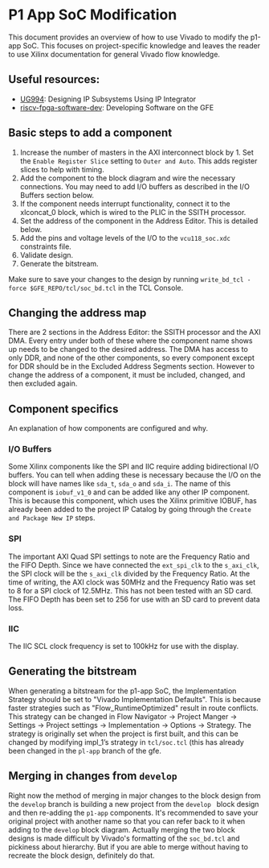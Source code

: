# P1 App SoC Modification #

This document provides an overview of how to use Vivado to modify the p1-app SoC. This focuses on project-specific knowledge and leaves the reader to use Xilinx documentation for general Vivado flow knowledge.

## Useful resources: ##
* [UG994](https://www.xilinx.com/support/documentation/sw_manuals/xilinx2017_1/ug994-vivado-ip-subsystems.pdf): Designing IP Subsystems Using IP Integrator
* [riscv-fpga-software-dev](https://gitlab-ext.galois.com/mwaugaman1/riscv-fpga-software-dev): Developing Software on the GFE

## Basic steps to add a component ##
1. Increase the number of masters in the AXI interconnect block by 1. Set the `Enable Register Slice` setting to `Outer and Auto`. This adds register slices to help with timing.
2. Add the component to the block diagram and wire the necessary connections. You may need to add I/O buffers as described in the I/O Buffers section below.
3. If the component needs interrupt functionality, connect it to the xlconcat_0 block, which is wired to the PLIC in the SSITH processor.
4. Set the address of the component in the Address Editor. This is detailed below.
5. Add the pins and voltage levels of the I/O to the `vcu118_soc.xdc` constraints file.
6. Validate design.
7. Generate the bitstream.

Make sure to save your changes to the design by running `write_bd_tcl -force $GFE_REPO/tcl/soc_bd.tcl` in the TCL Console.

## Changing the address map ##
There are 2 sections in the Address Editor: the SSITH processor and the AXI DMA. Every entry under both of these where the component name shows up needs to be changed to the desired address. The DMA has access to only DDR, and none of the other components, so every component except for DDR should be in the Excluded Address Segments section. However to change the address of a component, it must be included, changed, and then excluded again.

## Component specifics ##

An explanation of how components are configured and why.

### I/O Buffers ###
Some Xilinx components like the SPI and IIC require adding bidirectional I/O buffers.
You can tell when adding these is necessary because the I/O on the block will have names like `sda_t`, `sda_o` and `sda_i`.
The name of this component is `iobuf_v1_0` and can be added like any other IP component. This is because this component, which uses the Xilinx primitive IOBUF, has already been added to the project IP Catalog by going through the `Create and Package New IP` steps.

### SPI ###
The important AXI Quad SPI settings to note are the Frequency Ratio and the FIFO Depth.
Since we have connected the `ext_spi_clk` to the `s_axi_clk`, the SPI clock will be the `s_axi_clk` divided by the Frequency Ratio. At the time of writing, the AXI clock was 50MHz and the Frequency Ratio was set to 8 for a SPI clock of 12.5MHz. This has not been tested with an SD card.
The FIFO Depth has been set to 256 for use with an SD card to prevent data loss.

### IIC ###
The IIC SCL clock frequency is set to 100kHz for use with the display.

## Generating the bitstream ###
When generating a bitstream for the p1-app SoC, the Implementation Strategy should be set to "Vivado Implementation Defaults". This is because faster strategies such as "Flow_RuntimeOptimized" result in route conflicts.
This strategy can be changed in Flow Navigator -> Project Manger -> Settings -> Project settings -> Implementation -> Options -> Strategy. The strategy is originally set when the project is first built, and this can be changed by modifying impl_1’s strategy in `tcl/soc.tcl` (this has already been changed in the `pl-app` branch of the gfe.

## Merging in changes from `develop` ##
Right now the method of merging in major changes to the block design from the `develop` branch is building a new project from the `develop ` block design and then re-adding the `p1-app` components. It's recommended to save your original project with another name so that you can refer back to it when adding to the `develop` block diagram. Actually merging the two block designs is made difficult by Vivado's formatting of the `soc_bd.tcl` and pickiness about hierarchy. But if you are able to merge without having to recreate the block design, definitely do that.